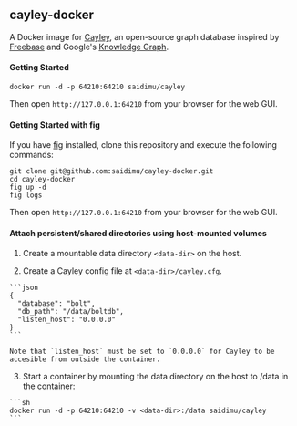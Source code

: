 ## cayley-docker

A Docker image for [Cayley](https://github.com/google/cayley), an open-source graph database inspired by [Freebase](http://freebase.com) and Google's [Knowledge Graph](http://www.google.com/insidesearch/features/search/knowledge.html).

#### Getting Started

```
docker run -d -p 64210:64210 saidimu/cayley
```

Then open `http://127.0.0.1:64210` from your browser for the web GUI.

#### Getting Started with fig

If you have [fig](http://www.fig.sh/) installed, clone this repository and execute the following commands:
```
git clone git@github.com:saidimu/cayley-docker.git
cd cayley-docker
fig up -d
fig logs
```

Then open `http://127.0.0.1:64210` from your browser for the web GUI.

#### Attach persistent/shared directories using host-mounted volumes

  1. Create a mountable data directory `<data-dir>` on the host.

  2. Create a Cayley config file at `<data-dir>/cayley.cfg`.

    ```json
    {
      "database": "bolt",
      "db_path": "/data/boltdb",
      "listen_host": "0.0.0.0"
    }
    ```

    Note that `listen_host` must be set to `0.0.0.0` for Cayley to be accesible from outside the container.


  3. Start a container by mounting the data directory on the host to /data in the container:

    ```sh
    docker run -d -p 64210:64210 -v <data-dir>:/data saidimu/cayley
    ```

